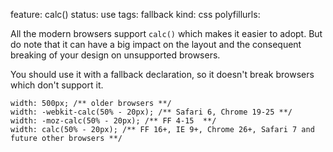 feature: calc()
status: use
tags: fallback
kind: css
polyfillurls:

All the modern browsers support `calc()` which makes it easier to adopt. But do note that it can have a big impact on the layout and the consequent breaking of your design on unsupported browsers. 

You should use it with a fallback declaration, so it doesn't break browsers which don't support it.

    width: 500px; /** older browsers **/
    width: -webkit-calc(50% - 20px); /** Safari 6, Chrome 19-25 **/
    width: -moz-calc(50% - 20px); /** FF 4-15  **/
    width: calc(50% - 20px); /** FF 16+, IE 9+, Chrome 26+, Safari 7 and future other browsers **/
